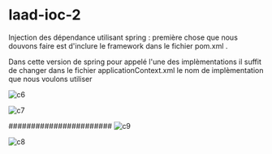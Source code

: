 # Iaad-ioc-2
Injection des dépendance utilisant spring :
première chose que nous douvons faire est d'inclure le framework dans le fichier pom.xml .

Dans cette version de spring pour appelé l'une des implèmentations  il suffit de changer dans le fichier applicationContext.xml
le nom de implèmentation que nous voulons utiliser

![c6](https://user-images.githubusercontent.com/82270887/162441188-71fc56ad-32c8-4231-ad86-14eb3a5897fd.png)

![c7](https://user-images.githubusercontent.com/82270887/162441920-b9a03502-c566-41b8-8098-fe53d6a5eb4e.png)

#######################
![c9](https://user-images.githubusercontent.com/82270887/162442184-7340686d-c611-4acb-a446-714db2a36de0.png)

![c8](https://user-images.githubusercontent.com/82270887/162442254-caa09c2f-ae3a-4c0b-95f9-a3887d298f81.png)




